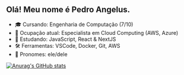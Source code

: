## Olá! Meu nome é Pedro Angelus.

- 🎓 Cursando: Engenharia de Computação (7/10)
- 💼 Ocupação atual: Especialista em Cloud Computing (AWS, Azure)
- 🌱 Estudando: JavaScript, React & NextJS
- 🛠️ Ferramentas: VSCode, Docker, Git, AWS
- 👤 Pronomes: ele/dele

<div>

  [![Anurag's GitHub stats](https://github-readme-stats.vercel.app/api?username=pedroshell)](https://github.com/anuraghazra/github-readme-stats)

</div>

